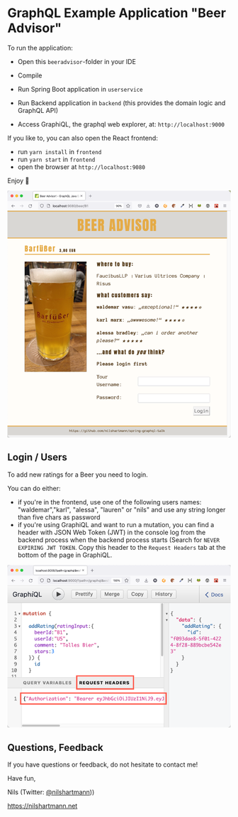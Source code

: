 # GraphQL Example Application "Beer Advisor"

To run the application:

- Open this `beeradvisor`-folder in your IDE
- Compile
- Run Spring Boot application in `userservice`
- Run Backend application in `backend` (this provides the domain logic and GraphQL API)

- Access GraphiQL, the graphql web explorer,  at: `http://localhost:9000`

If you like to, you can also open the React frontend:
- run `yarn install` in `frontend`
- run `yarn start` in `frontend`
- open the browser at `http://localhost:9080`

Enjoy 🍻

![Screenshot BeerAdvisor](./screenshot-beeradvisor.png)


## Login / Users

To add new ratings for a Beer you need to login.

You can do either:

- if you're in the frontend, use one of the following users names: "waldemar","karl", "alessa", "lauren" or "nils" and use any string longer than five chars as password
- if you're using GraphiQL and want to run a mutation, you can find a header with JSON Web Token (JWT) in the console log from the backend process 
  when the backend process starts (Search for `NEVER EXPIRING JWT TOKEN`. Copy this header to the `Request Headers` tab at the bottom of the page in GraphiQL.

![Screenshot GraphiQL](./screenshot-graphiql.png)

## Questions, Feedback

If you have questions or feedback, do not hesitate to contact me!

Have fun,

Nils (Twitter: [@nilshartmann](https://twitter.com/nilshartmann)))

https://nilshartmann.net
